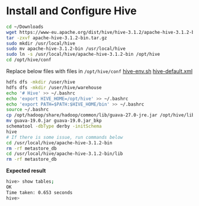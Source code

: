 # Install and Configure Hive

```bash
cd ~/Downloads
wget https://www-eu.apache.org/dist/hive/hive-3.1.2/apache-hive-3.1.2-bin.tar.gz
tar -zxvf apache-hive-3.1.2-bin.tar.gz
sudo mkdir /usr/local/hive
sudo mv apache-hive-3.1.2-bin /usr/local/hive
sudo ln -s /usr/local/hive/apache-hive-3.1.2-bin /opt/hive
cd /opt/hive/conf
```

Replace below files with files in `/opt/hive/conf`
[hive-env.sh](../hive/hive-env.sh)
[hive-default.xml](../hive/hive-default.xml)

```bash
hdfs dfs -mkdir /user/hive
hdfs dfs -mkdir /user/hive/warehouse
echo '# Hive' >> ~/.bashrc
echo 'export HIVE_HOME=/opt/hive' >> ~/.bashrc
echo 'export PATH=$PATH:$HIVE_HOME/bin' >> ~/.bashrc
source ~/.bashrc
cp /opt/hadoop/share/hadoop/common/lib/guava-27.0-jre.jar /opt/hive/lib
mv guava-19.0.jar guava-19.0.jar_bkp
schematool -dbType derby -initSchema
hive
# If there is some issue, run commands below
cd /usr/local/hive/apache-hive-3.1.2-bin
rm -rf metastore_db
cd /usr/local/hive/apache-hive-3.1.2-bin/lib
rm -rf metastore_db
```

**Expected result**

```bash
hive> show tables;
OK
Time taken: 0.653 seconds
hive>
```
